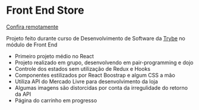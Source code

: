 <h1>Front End Store</h1>

<a href="https://front-end-store-ten.vercel.app/" target="_blank">Confira remotamente</a>


Projeto feito durante curso de Desenvolvimento de Software da <a href="https://www.betrybe.com/" target="_blank" >Trybe</a> no módulo de Front End

<ul>
  <li>Primeiro projeto médio no React</li>
  <li>Projeto realizado em grupo, desenvolvendo em pair-programming e dojo</li>
  <li>Controle dos estados sem utilização de Redux e Hooks</li>
  <li>Componentes estilizados por React Boostrap e algum CSS a mão</li>
  <li>Utiliza API do Mercado Livre para desenvolvimento da loja</li>
  <li>Algumas imagens são distorcidas por conta da irregulidade do retorno da API</li>
  <li>Página do carrinho em progresso</li>
</ul>
